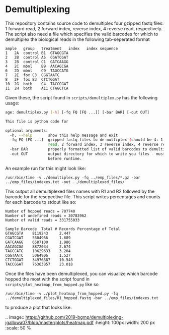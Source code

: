 # Demultiplexing

This repository contains source code to demultiplex four gzipped fastq files: 1 forward read, 2 forward index, reverse index, 4 reverse read, respectively.
The script also need a file which specifies the valid barcodes for which to demultiplex the biological reads in the following tab-seperated format

```
ample   group   treatment   index   index sequence
1   2A  control B1  GTAGCGTA
2   2B  control A5  CGATCGAT
3   2B  control C1  GATCAAGG
4   2C  mbnl    B9  AACAGCGA
6   2D  mbnl    C9  TAGCCATG
7   2E  fox C3  CGGTAATC
8   2F  fox B3  CTCTGGAT
10  2G  both    C4  TACCGGAT
11  2H  both    A11 CTAGCTCA
```

Given these, the script found in `scripts/demultiplex.py` has the following usage:

```bash
age: demultiplex.py [-h] [-fq FQ [FQ ...]] [-bar BAR] [-out OUT]

This file is python code for

optional arguments:
  -h, --help       show this help message and exit
  -fq FQ [FQ ...]  gzipped fastq files to de-multiplex (should be 4: 1 forward
                   read, 2 forward index, 3 reverse index, 4 reverse read)
  -bar BAR         properly formatted list of valid barcodes to demultiplex.
  -out OUT         output directory for which to write you files - must exist
                   before runtime.
```

An example run for this might look like:

```
/usr/bin/time -v ./demultiplex.py -fq ../emp_files/*.gz -bar ../emp_files/indexes.txt -out ../demultiplexed_files/
```

This output all demultiplexed files names with R1 and R2 followed by the barcode for the resepective file.
This script writes percentages and counts for each barcode to stdout like so:

```
Number of hopped reads = 707740
Number of undefined reads = 30783962
Number of valid reads = 331755033

Sample Barcode  Total # Records Percentage of Total
GTAGCGTA    8119243     2.447
CGATCGAT    5604966     1.689
GATCAAGG    6587100     1.986
AACAGCGA    8872034     2.674
TAGCCATG    10629633    3.204
CGGTAATC    5064906     1.527
CTCTGGAT    34976387    10.543
TACCGGAT    76363857    23.018
```

Once the files have been demultiplexed, you can visualize which barcode hopped the most with the script found in `scripts/plot_heatmap_from_hopped.py` like so

```
/usr/bin/time -v ./plot_heatmap_from_hopped.py -fq ../demultiplexed_files/R1_hopped.fastq -bar ../emp_files/indexes.txt
```

to produce a plot that looks like:

.. image:: https://github.com/2019-bgmp/demultiplexing-jgallowa07/blob/master/plots/heatmap.pdf
   :height: 100px
   :width: 200 px
   :scale: 50 %







